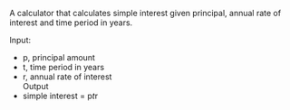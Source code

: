 A calculator that calculates simple interest given principal, annual rate of interest and time period in years.

Input:<br/>
- p, principal amount<br/>
- t, time period in years<br/>
- r, annual rate of interest<br/>
Output<br/>
- simple interest = p*t*r
   
